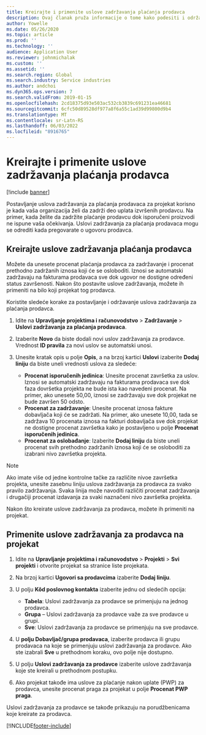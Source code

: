 ```yaml
---
title: Kreirajte i primenite uslove zadržavanja plaćanja prodavca
description: Ovaj članak pruža informacije o tome kako podesiti i održavati uslove zadržavanja za plaćanja prodavaca.
author: Yowelle
ms.date: 05/26/2020
ms.topic: article
ms.prod: ''
ms.technology: ''
audience: Application User
ms.reviewer: johnmichalak
ms.custom: ''
ms.assetid: ''
ms.search.region: Global
ms.search.industry: Service industries
ms.author: andchoi
ms.dyn365.ops.version: 7
ms.search.validFrom: 2019-01-15
ms.openlocfilehash: 2cd18375d93e503ac532cb3839c691231ea46681
ms.sourcegitcommit: 6cfc50d89528df977a8f6a55c1ad39d99800d9b4
ms.translationtype: MT
ms.contentlocale: sr-Latn-RS
ms.lasthandoff: 06/03/2022
ms.locfileid: "8916765"
---
```

# <a name="create-and-apply-vendor-payment-retention-terms"></a>Kreirajte i primenite uslove zadržavanja plaćanja prodavca

[!include [banner](../includes/banner.md)] 

Postavljanje uslova zadržavanja za plaćanja prodavaca za projekat korisno je kada vaša organizacija želi da zadrži deo uplata izvršenih prodavcu. Na primer, kada želite da zadržite plaćanje prodavcu dok isporučeni proizvodi ne ispune vaša očekivanja. Uslovi zadržavanja za plaćanja prodavaca mogu se odrediti kada pregovarate o ugovoru prodavca.

## <a name="create-vendor-payment-retention-terms"></a>Kreirajte uslove zadržavanja plaćanja prodavca

Možete da unesete procenat plaćanja prodavca za zadržavanje i procenat prethodno zadržanih iznosa koji će se osloboditi. Iznosi se automatski zadržavaju na fakturama prodavaca sve dok ugovor ne dostigne određeni status završenosti. Nakon što postavite uslove zadržavanja, možete ih primeniti na bilo koji projekat tog prodavca.

Koristite sledeće korake za postavljanje i održavanje uslova zadržavanja za plaćanja prodavca. 

1. Idite na **Upravljanje projektima i računovodstvo** > **Zadržavanje** > **Uslovi zadržavanja za plaćanja prodavaca**.
2. Izaberite **Novo** da biste dodali novi uslov zadržavanja za prodavce. Vrednost **ID pravila** za novi uslov se automatski unosi. 
3. Unesite kratak opis u polje **Opis**, a na brzoj kartici **Uslovi** izaberite **Dodaj liniju** da biste uneli vrednosti uslova za sledeće:

   - **Procenat isporučenih jedinica**: Unesite procenat završetka za uslov. Iznosi se automatski zadržavaju na fakturama prodavaca sve dok faza dovršetka projekta ne bude ista kao navedeni procenat. Na primer, ako unesete 50,00, iznosi se zadržavaju sve dok projekat ne bude završen 50 odsto.
   - **Procenat za zadržavanje**: Unesite procenat iznosa fakture dobavljača koji će se zadržati. Na primer, ako unesete 10,00, tada se zadržava 10 procenata iznosa na fakturi dobavljača sve dok projekat ne dostigne procenat završetka kako je postavljeno u polje **Procenat isporučenih jedinica**.
   - **Procenat za oslobađanje**: Izaberite **Dodaj liniju** da biste uneli procenat svih prethodno zadržanih iznosa koji će se osloboditi za izabrani nivo završetka projekta.

> [!NOTE]
> Ako imate više od jedne kontrolne tačke za različite nivoe završetka projekta, unesite zasebnu liniju uslova zadržavanja za prodavca za svako pravilo zadržavanja. Svaka linija može navoditi različiti procenat zadržavanja i drugačiji procenat izdavanja za svaki naznačeni nivo završetka projekta.

Nakon što kreirate uslove zadržavanja za prodavca, možete ih primeniti na projekat.

## <a name="apply-vendor-retention-terms-to-a-project"></a>Primenite uslove zadržavanja za prodavca na projekat

1. Idite na **Upravljanje projektima i računovodstvo** > **Projekti** > **Svi projekti** i otvorite projekat sa stranice liste projekata.
2. Na brzoj kartici **Ugovori sa prodavcima** izaberite **Dodaj liniju**.
3. U polju **Kôd poslovnog kontakta** izaberite jednu od sledećih opcija: 

   - **Tabela**: Uslovi zadržavanja za prodavce se primenjuju na jednog prodavca.
   - **Grupa** – Uslovi zadržavanja za prodavce važe za sve prodavce u grupi.
   - **Sve**: Uslovi zadržavanja za prodavce se primenjuju na sve prodavce.

4. U **polju Dobavljač/grupa prodavaca**, izaberite prodavca ili grupu prodavaca na koje se primenjuju uslovi zadržavanja za prodavce. Ako ste izabrali **Sve** u prethodnom koraku, ovo polje nije dostupno.
5. U polju **Uslovi zadržavanja za prodavce** izaberite uslove zadržavanja koje ste kreirali u prethodnom postupku.
6. Ako projekat takođe ima uslove za plaćanje nakon uplate (PWP) za prodavca, unesite procenat praga za projekat u polje **Procenat PWP praga**.

Uslovi zadržavanja za prodavce se takođe prikazuju na porudžbenicama koje kreirate za prodavca.


[!INCLUDE[footer-include](../includes/footer-banner.md)]